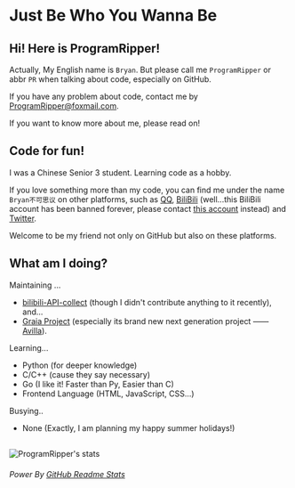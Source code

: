 # Just Be Who You Wanna Be
## Hi! Here is ProgramRipper!
Actually, My English name is `Bryan`. But please call me `ProgramRipper` or abbr `PR` when talking about code, especially on GitHub.

If you have any problem about code, contact me by [ProgramRipper@foxmail.com](mailto:ProgramRipper@foxmail.com).

If you want to know more about me, please read on! 

## Code for fun!
I was a Chinese Senior 3 student. Learning code as a hobby.

If you love something more than my code, you can find me under the name `Bryan不可思议` on other platforms, such as [QQ](https://qm.qq.com/cgi-bin/qm/qr?k=h60CBLMAtBE5GBkNndi59m8H74tTA2qa&noverify=0), [BiliBili](https://space.bilibili.com/160148624) (well...this BiliBili account has been banned forever, please contact [this account](https://space.bilibili.com/1087319369) instead) and [Twitter](https://twitter.com/ProgramRipper).

Welcome to be my friend not only on GitHub but also on these platforms.

## What am I doing?
Maintaining ...
- [bilibili-API-collect](https://github.com/SocialSisterYi/bilibili-API-collect) (though I didn't contribute anything to it recently), and...
- [Graia Project](https://github.com/GraiaProject) (especially its brand new next generation project —— [Avilla](https://github.com/GraiaProject/Avilla)).

Learning...
- Python (for deeper knowledge)
- C/C++ (cause they say necessary)
- Go (I like it! Faster than Py, Easier than C)
- Frontend Language (HTML, JavaScript, CSS...)

Busying..
- None (Exactly, I am planning my happy summer holidays!)

##
![ProgramRipper's  stats](https://github-readme-stats.vercel.app/api?username=ProgramRipper&show_icons=true&count_private=true&theme=dark)

###### Power By [GitHub Readme Stats](https://github.com/anuraghazra/github-readme-stats)
